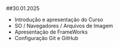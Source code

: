 ##30.01.2025
 - Introdução e apresentação do Curso
 - SO / Navegadores / Arquivos de Imagem
 - Apresentação de FrameWorks
 - Configuração Git e GitHub
